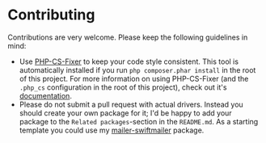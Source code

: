 # Contributing
 
Contributions are very welcome. Please keep the following guidelines in mind:

- Use [PHP-CS-Fixer](https://github.com/FriendsOfPHP/PHP-CS-Fixer) to keep your code style consistent. 
This tool is automatically installed if you run `php composer.phar install` in the root of this project. For more 
information on using PHP-CS-Fixer (and the `.php_cs` configuration in the root of this project), check out it's 
[documentation](https://github.com/FriendsOfPHP/PHP-CS-Fixer).
- Please do not submit a pull request with actual drivers. Instead you should create your own package for it; 
I'd be happy to add your package to the `Related packages`-section in the `README.md`. As a starting template you could 
use my [mailer-swiftmailer](https://github.com/cleentfaar/mailer-swiftmailer) package.
